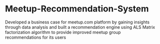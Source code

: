 # Meetup-Recommendation-System
Developed a business case for meetup.com platform by gaining insights through data analysis and built a recommendation engine using ALS Matrix factorization algorithm to provide improved meetup group recommendations for its users

